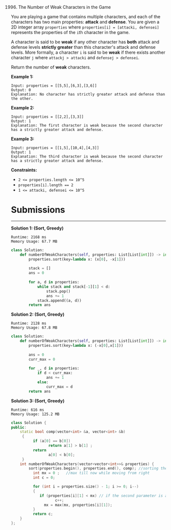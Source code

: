1996. The Number of Weak Characters in the Game

You are playing a game that contains multiple characters, and each of the characters has two main properties: **attack** and **defense**. You are given a 2D integer array `properties` where `properties[i] = [attacki, defensei]` represents the properties of the `i`th character in the game.

A character is said to be **weak** if any other character has **both** attack and defense levels **strictly greater** than this character's attack and defense levels. More formally, a character `i` is said to be **weak** if there exists another character `j` where `attackj > attacki` and `defensej > defensei`.

Return the number of **weak** characters.

 

**Example 1:**
```
Input: properties = [[5,5],[6,3],[3,6]]
Output: 0
Explanation: No character has strictly greater attack and defense than the other.
```
**Example 2:**
```
Input: properties = [[2,2],[3,3]]
Output: 1
Explanation: The first character is weak because the second character has a strictly greater attack and defense.
```

**Example 3:**
```
Input: properties = [[1,5],[10,4],[4,3]]
Output: 1
Explanation: The third character is weak because the second character has a strictly greater attack and defense.
```

**Constraints:**

* `2 <= properties.length <= 10^5`
* `properties[i].length == 2`
* `1 <= attacki, defensei <= 10^5`

# Submissions
---
**Solution 1: (Sort, Greedy)**
```
Runtime: 2168 ms
Memory Usage: 67.7 MB
```
```python
class Solution:
    def numberOfWeakCharacters(self, properties: List[List[int]]) -> int:
        properties.sort(key=lambda x: (x[0], -x[1]))
        
        stack = []
        ans = 0
        
        for a, d in properties:
            while stack and stack[-1][1] < d:
                stack.pop()
                ans += 1
            stack.append((a, d))
        return ans
```

**Solution 2: (Sort, Greedy)**
```
Runtime: 2128 ms
Memory Usage: 67.8 MB
```
```python
class Solution:
    def numberOfWeakCharacters(self, properties: List[List[int]]) -> int:
        properties.sort(key=lambda x: (-x[0],x[1]))
        
        ans = 0
        curr_max = 0
        
        for _, d in properties:
            if d < curr_max:
                ans += 1
            else:
                curr_max = d
        return ans
```

**Solution 3: (Sort, Greedy)**
```
Runtime: 616 ms
Memory Usage: 125.2 MB
```
```c++
class Solution {
public:
    static bool comp(vector<int> &a, vector<int> &b)
     {
          if (a[0] == b[0])
                 return a[1] > b[1] ;
          return 
                 a[0] < b[0];
     }
    int numberOfWeakCharacters(vector<vector<int>>& properties) {
        sort(properties.begin(), properties.end(), comp); //sorting the array
          int mx = 0 ;   //max till now while moving from right
          int c = 0;

          for (int i = properties.size() - 1; i >= 0; i--)
          {
             if (properties[i][1] < mx) // if the second parameter is also less increase count 
                    c++;
               mx = max(mx, properties[i][1]);
          }
          return c;
    }
};
```

